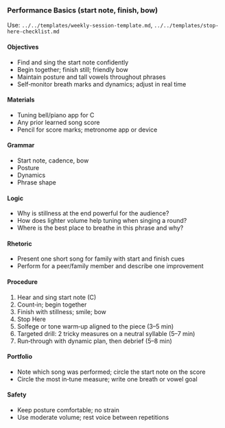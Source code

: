 ### Performance Basics (start note, finish, bow)

Use: `../../templates/weekly-session-template.md`, `../../templates/stop-here-checklist.md`

#### Objectives
- Find and sing the start note confidently
- Begin together; finish still; friendly bow
- Maintain posture and tall vowels throughout phrases
- Self‑monitor breath marks and dynamics; adjust in real time

#### Materials
- Tuning bell/piano app for C
- Any prior learned song score
- Pencil for score marks; metronome app or device

#### Grammar
- Start note, cadence, bow
- Posture
- Dynamics
- Phrase shape

#### Logic
- Why is stillness at the end powerful for the audience?
- How does lighter volume help tuning when singing a round?
- Where is the best place to breathe in this phrase and why?

#### Rhetoric
- Present one short song for family with start and finish cues
- Perform for a peer/family member and describe one improvement

#### Procedure
1) Hear and sing start note (C)
2) Count‑in; begin together
3) Finish with stillness; smile; bow
4) Stop Here
5) Solfege or tone warm‑up aligned to the piece (3–5 min)
6) Targeted drill: 2 tricky measures on a neutral syllable (5–7 min)
7) Run‑through with dynamic plan, then debrief (5–8 min)

#### Portfolio
- Note which song was performed; circle the start note on the score
- Circle the most in‑tune measure; write one breath or vowel goal

#### Safety
- Keep posture comfortable; no strain
- Use moderate volume; rest voice between repetitions

<!-- enriched: v1 -->
